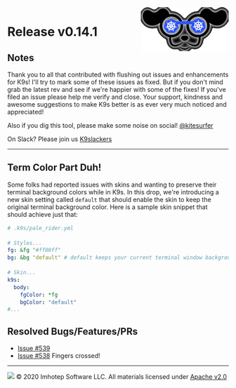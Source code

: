 <img src="https://raw.githubusercontent.com/derailed/k9s/master/assets/k9s_small.png" align="right" width="200" height="auto"/>

# Release v0.14.1

## Notes

Thank you to all that contributed with flushing out issues and enhancements for K9s! I'll try to mark some of these issues as fixed. But if you don't mind grab the latest rev and see if we're happier with some of the fixes! If you've filed an issue please help me verify and close. Your support, kindness and awesome suggestions to make K9s better is as ever very much noticed and appreciated!

Also if you dig this tool, please make some noise on social! [@kitesurfer](https://twitter.com/kitesurfer)

On Slack? Please join us [K9slackers](https://join.slack.com/t/k9sers/shared_invite/enQtOTA5MDEyNzI5MTU0LWQ1ZGI3MzliYzZhZWEyNzYxYzA3NjE0YTk1YmFmNzViZjIyNzhkZGI0MmJjYzhlNjdlMGJhYzE2ZGU1NjkyNTM)

---

## Term Color Part Duh!

Some folks had reported issues with skins and wanting to preserve their terminal background colors while in K9s. In this drop, we're introducing a new skin setting called `default` that should enable the skin to keep the original terminal background color. Here is a sample skin snippet that should achieve just that:

```yaml
# .k9s/pale_rider.yml

# Styles...
fg: &fg "#ff00ff"
bg: &bg "default" # default keeps your current terminal window background color.

# Skin...
k9s:
  body:
    fgColor: *fg
    bgColor: "default"
#...
```

## Resolved Bugs/Features/PRs

* [Issue #539](https://github.com/kswapd/k12s/issues/539)
* [Issue #538](https://github.com/kswapd/k12s/issues/538) Fingers crossed!

---

<img src="https://raw.githubusercontent.com/derailed/k9s/master/assets/imhotep_logo.png" width="32" height="auto"/> © 2020 Imhotep Software LLC. All materials licensed under [Apache v2.0](http://www.apache.org/licenses/LICENSE-2.0)
